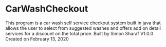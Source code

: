 # CarWashCheckout
This program is a car wash self service checkout system built in java that allows the user to select from suggested washes and offers add on detail services for a discount on the total price.
Built by Simon Sharaf
V1.0.0
Created on February 13, 2020

